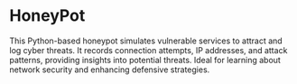 # HoneyPot
This Python-based honeypot simulates vulnerable services to attract and log cyber threats. It records connection attempts, IP addresses, and attack patterns, providing insights into potential threats. Ideal for learning about network security and enhancing defensive strategies.
